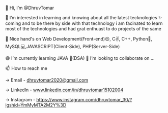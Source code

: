 👋 Hi, I’m @DhruvTomar

👀 I’m interested in learning and knowing about all the latest tecknologies ✨ coming and to be there by side with that technology i am facinated to learn most of the technologies and had grat enthuast to do projects of the same

🌱 Nice hand's on Web Development(Front-end)😉, C✌, C++, Python🐍, MySQL💻,JAVASCRIPT(Client-Side), PHP(Server-Side)

😄 I’m currently learning JAVA 🍵(DSA)
💞️ I’m looking to collaborate on ...

📫 How to reach me

-> Email - dhruvtomar2020@gmail.com

-> LinkedIn - www.linkedin.com/in/dhruvtomar15102004

-> Instagram - https://www.instagram.com/dhruvtomar_30/?igshid=YmMyMTA2M2Y%3D
